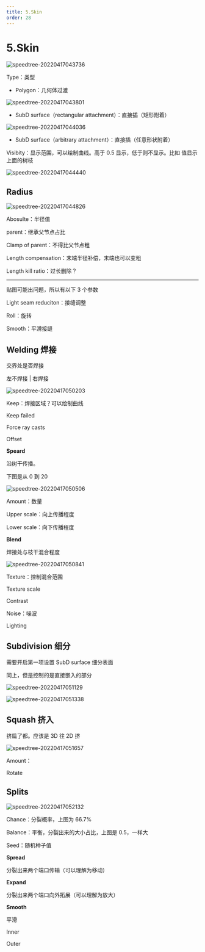 ```yaml
---
title: 5.Skin
order: 28
---
```


# 5.Skin

![speedtree-20220417043736](https://cdn.yuelili.com/docs/speedtree/SpeedTree-20220417043736.png)

Type：类型

- Polygon：几何体过渡

![speedtree-20220417043801](https://cdn.yuelili.com/docs/speedtree/SpeedTree-20220417043801.png)

- SubD surface（rectangular attachment）：直接插（矩形附着）

![speedtree-20220417044036](https://cdn.yuelili.com/docs/speedtree/SpeedTree-20220417044036.png)

- SubD surface（arbitrary attachment）：直接插（任意形状附着）

Visibity：显示范围，可以绘制曲线。高于 0.5 显示，低于则不显示。比如 值显示上面的树枝

![speedtree-20220417044440](https://cdn.yuelili.com/docs/speedtree/SpeedTree-20220417044440.png)

## Radius

![speedtree-20220417044826](https://cdn.yuelili.com/docs/speedtree/SpeedTree-20220417044826.png)

Abosulte：半径值

parent：继承父节点占比

Clamp of parent：不得比父节点粗

Length compensation：末端半径补偿，末端也可以变粗

Length kill ratio：过长删除？

---

贴图可能出问题，所以有以下 3 个参数

Light seam reduciton：接缝调整

Roll：旋转

Smooth：平滑接缝

## Welding 焊接

交界处是否焊接

左不焊接 | 右焊接

![speedtree-20220417050203](https://cdn.yuelili.com/docs/speedtree/SpeedTree-20220417050203.png)

Keep：焊接区域？可以绘制曲线

Keep failed

Force ray casts

Offset

**Speard**

沿树干传播。

下图是从 0 到 20

![speedtree-20220417050506](https://cdn.yuelili.com/docs/speedtree/SpeedTree-20220417050506.png)

Amount：数量

Upper scale：向上传播程度

Lower scale：向下传播程度

**Blend**

焊接处与枝干混合程度

![speedtree-20220417050841](https://cdn.yuelili.com/docs/speedtree/SpeedTree-20220417050841.png)

Texture：控制混合范围

Texture scale

Contrast

Noise：噪波

Lighting

## Subdivision 细分

需要开启第一项设置 SubD surface 细分表面

同上，但是控制的是直接嵌入的部分

![speedtree-20220417051129](https://cdn.yuelili.com/docs/speedtree/SpeedTree-20220417051129.png)

![speedtree-20220417051338](https://cdn.yuelili.com/docs/speedtree/SpeedTree-20220417051338.png)

## Squash 挤入

挤扁了都。应该是 3D 往 2D 挤

![speedtree-20220417051657](https://cdn.yuelili.com/docs/speedtree/SpeedTree-20220417051657.png)

Amount：

Rotate

## Splits

![speedtree-20220417052132](https://cdn.yuelili.com/docs/speedtree/SpeedTree-20220417052132.png)

Chance：分裂概率，上图为 66.7%

Balance：平衡，分裂出来的大小占比，上图是 0.5，一样大

Seed：随机种子值

**Spread**

分裂出来两个端口传输（可以理解为移动）

**Expand**

分裂出来两个端口向外拓展（可以理解为放大）

**Smooth**

平滑

Inner

Outer
